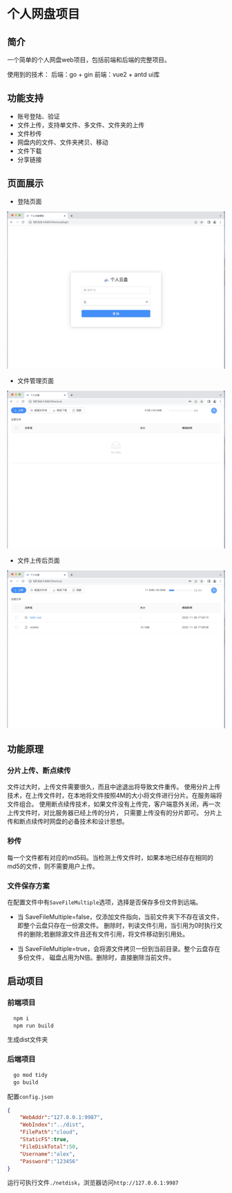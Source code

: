 # 个人网盘项目

## 简介
一个简单的个人网盘web项目，包括前端和后端的完整项目。

使用到的技术：
后端：go + gin
前端：vue2 + antd ui库

## 功能支持

+ 账号登陆、验证
+ 文件上传，支持单文件、多文件、文件夹的上传
+ 文件秒传
+ 网盘内的文件、文件夹拷贝、移动
+ 文件下载
+ 分享链接

## 页面展示

+ 登陆页面

![](./imgs/login.png)

+ 文件管理页面

![](./imgs/netdisk1.png)

+ 文件上传后页面

![](./imgs/netdisk2.png)

## 功能原理

### 分片上传、断点续传

文件过大时，上传文件需要很久，而且中途退出将导致文件重传。
使用分片上传技术，在上传文件时，在本地将文件按照4M的大小将文件进行分片。在服务端将文件组合。
使用断点续传技术，如果文件没有上传完，客户端意外关闭，再一次上传文件时，对比服务器已经上传的分片，
只需要上传没有的分片即可。
分片上传和断点续传时网盘的必备技术和设计思想。

### 秒传
每一个文件都有对应的md5码。当检测上传文件时，如果本地已经存在相同的md5的文件，则不需要用户上传。

### 文件保存方案
在配置文件中有`SaveFileMultiple`选项，选择是否保存多份文件到远端。

+ 当 SaveFileMultiple=false，仅添加文件指向，当前文件夹下不存在该文件， 即整个云盘只存在一份源文件。 
  删除时，判读文件引用，当引用为0时执行文件的删除;若删除源文件且还有文件引用，将文件移动到引用处。
  
+ 当 SaveFileMultiple=true，会将源文件拷贝一份到当前目录。整个云盘存在多份文件，
  磁盘占用为N倍。删除时，直接删除当前文件。

## 启动项目

### 前端项目
```bash
  npm i 
  npm run build
```
生成dist文件夹

### 后端项目

```bash
  go mod tidy
  go build
```

配置`config.json`

```json
{
    "WebAddr":"127.0.0.1:9987",
    "WebIndex":"../dist",
    "FilePath":"cloud",
    "StaticFS":true,
    "FileDiskTotal":50,
    "Username":"alex",
    "Password":"123456"
}
```
运行可执行文件`./netdisk`，浏览器访问`http://127.0.0.1:9987`

